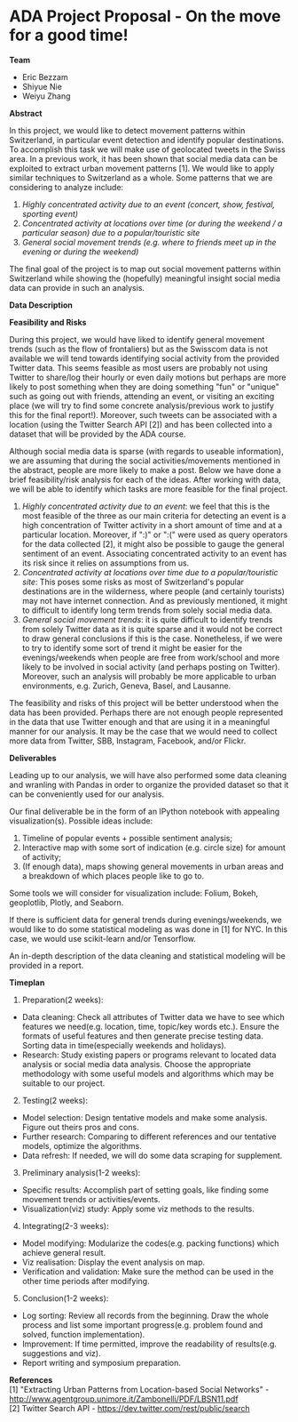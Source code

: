 # ADA Project Proposal - On the move for a good time!

**Team**

* Eric Bezzam
* Shiyue Nie
* Weiyu Zhang

**Abstract**

In this project, we would like to detect movement patterns within Switzerland, in particular event detection and identify popular destinations. To accomplish this task we will make use of geolocated tweets in the Swiss area. In a previous work, it has been shown that social media data can be exploited to extract urban movement patterns [1]. We would like to apply similar techniques to Switzerland as a whole. Some patterns that we are considering to analyze include:

1. _Highly concentrated activity due to an event (concert, show, festival, sporting event)_
2. _Concentrated activity at locations over time (or during the weekend / a particular season) due to a popular/touristic site_
3. _General social movement trends (e.g. where to friends meet up in the evening or during the weekend)_

The final goal of the project is to map out social movement patterns within Switzerland while showing the (hopefully) meaningful insight social media data can provide in such an analysis.

**Data Description**


**Feasibility and Risks**

During this project, we would have liked to identify general movement trends (such as the flow of frontaliers) but as the Swisscom data is not available we will tend towards identifying social activity from the provided Twitter data. This seems feasible as most users are probably not using Twitter to share/log their hourly or even daily motions but perhaps are more likely to post something when they are doing something "fun" or "unique" such as going out with friends, attending an event, or visiting an exciting place (we will try to find some concrete analysis/previous work to justify this for the final report!). Moreover, such tweets can be associated with a location (using the Twitter Search API [2]) and has been collected into a dataset that will be provided by the ADA course.

Although social media data is sparse (with regards to useable information), we are assuming that during the social activities/movements mentioned in the abstract, people are more likely to make a post. Below we have done a brief feasibility/risk analysis for each of the ideas. After working with data, we will be able to identify which tasks are more feasible for the final project.

1. _Highly concentrated activity due to an event_: we feel that this is the most feasible of the three as our main criteria for detecting an event is a high concentration of Twitter activity in a short amount of time and at a particular location. Moreover, if ":)" or ":(" were used as query operators for the data collected [2], it might also be possible to gauge the general sentiment of an event. Associating concentrated activity to an event has its risk since it relies on assumptions from us.
2. _Concentrated activity at locations over time due to a popular/touristic site_: This poses some risks as most of Switzerland's popular destinations are in the wilderness, where people (and certainly tourists) may not have internet connection. And as previously mentioned, it might to difficult to identify long term trends from solely social media data. 
3. _General social movement trends_: it is quite difficult to identify trends from solely Twitter data as it is quite sparse and it would not be correct to draw general conclusions if this is the case. Nonetheless, if we were to try to identify some sort of trend it might be easier for the evenings/weekends when people are free from work/school and more likely to be involved in social activity (and perhaps posting on Twitter). Moreover, such an analysis will probably be more applicable to urban environments, e.g. Zurich, Geneva, Basel, and Lausanne.

The feasibility and risks of this project will be better understood when the data has been provided. Perhaps there are not enough people represented in the data that use Twitter enough and that are using it in a meaningful manner for our analysis. It may be the case that we would need to collect more data from Twitter, SBB, Instagram, Facebook, and/or Flickr.


**Deliverables**

Leading up to our analysis, we will have also performed some data cleaning and wranling with Pandas in order to organize the provided dataset so that it can be conveniently used for our analysis.

Our final deliverable be in the form of an IPython notebook with appealing visualization(s). Possible ideas include:

1. Timeline of popular events + possible sentiment analysis;
2. Interactive map with some sort of indication (e.g. circle size) for amount of activity;
3. (If enough data), maps showing general movements in urban areas and a breakdown of which places people like to go to. 

Some tools we will consider for visualization include: Folium, Bokeh, geoplotlib, Plotly, and Seaborn.

If there is sufficient data for general trends during evenings/weekends, we would like to do some statistical modeling as was done in [1] for NYC. In this case, we would use scikit-learn and/or Tensorflow. 

An in-depth description of the data cleaning and statistical modeling will be provided in a report.

**Timeplan**

1. Preparation(2 weeks): 
- Data cleaning: Check all attributes of Twitter data we have to see which features we need(e.g. location, time, topic/key words etc.). Ensure the formats of useful features and then generate precise testing data. Sorting data in time(especially weekends and holidays). 
- Research: Study existing papers or programs relevant to located data analysis or social media data analysis. Choose the appropriate methodology with some useful models and algorithms which may be suitable to our project.
2. Testing(2 weeks):
- Model selection: Design tentative models and make some analysis. Figure out theirs pros and cons.
- Further research: Comparing to different references and our tentative models, optimize the algorithms.
- Data refresh: If needed, we will do some data scraping for supplement.
3. Preliminary analysis(1-2 weeks):
- Specific results: Accomplish part of setting goals, like finding some movement trends or activities/events.
- Visualization(viz) study: Apply some viz methods to the results.
4. Integrating(2-3 weeks):
- Model modifying: Modularize the codes(e.g. packing functions) which achieve general result.
- Viz realisation: Display the event analysis on map.
- Verification and validation: Make sure the method can be used in the other time periods after modifying.
5. Conclusion(1-2 weeks):
- Log sorting: Review all records from the beginning. Draw the whole process and list some important progress(e.g. problem found and solved, function implementation).
- Improvement: If time permitted, improve the readability of results(e.g. suggestions and viz).
- Report writing and symposium preparation.

**References**
<br>
[1] "Extracting Urban Patterns from Location-based Social Networks" - http://www.agentgroup.unimore.it/Zambonelli/PDF/LBSN11.pdf
<br>
[2] Twitter Search API - https://dev.twitter.com/rest/public/search
